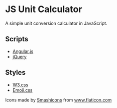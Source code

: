 # JS Unit Calculator

<p>
  A simple unit conversion calculator in JavaScript.
</p>

<h2>
  Scripts
</h2>
<ul>
  <li>
    <a href="https://angularjs.org/" target="_blank">Angular.js</a>
  </li>
  <li>
    <a href="https://jquery.com/" target="_blank">jQuery</a>
  </li>
</ul>

<h2>
  Styles
</h2>
<ul>
  <li>
    <a href="https://www.w3schools.com/w3css/defaulT.asp" target="_blank">W3.css</a>
  </li>
  <li>
    <a href="https://emoji-css.afeld.me/" target="_blank">Emoji.css</a>
  </li>
</ul>

Icons made by <a href="https://www.flaticon.com/authors/smashicons" title="Smashicons">Smashicons</a> from <a href="https://www.flaticon.com/" title="Flaticon">www.flaticon.com</a>